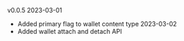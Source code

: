 
v0.0.5
2023-03-01
* Added primary flag to wallet content type
2023-03-02
* Added wallet attach and detach API